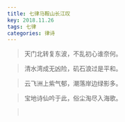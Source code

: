 ```yaml
---
title: 七律马鞍山长江叹
key: 2018.11.26
tags: 七律
categories: 律诗
---
```


<blockquote class="blockquote-center">天门北转复东波，不乱初心谁奈何。
</blockquote>
<blockquote class="blockquote-center">清水湾成无凶险，矶石浪过是平和。
</blockquote>
<blockquote class="blockquote-center">云飞洲上紫气郁，潮落岸边绿影多。
</blockquote>
<blockquote class="blockquote-center">宝地诗仙吟于此，俗尘淘尽入海歌。
</blockquote>
<blockquote class="blockquote-center"></br>
</blockquote>
